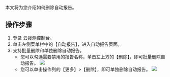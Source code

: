 本文将为您介绍如何删除自动报告。

## 操作步骤

1. 登录 [云拨测控制台](https://console.cloud.tencent.com/catpro)。
2. 单击左侧菜单栏中的【自动报告】，进入自动报告页面。
3. 支持批量删除和单独删除自动报告。
   - 您可以勾选需要禁用的报告名称，单击左上方的【删除】，即可批量删除自动报告。
     ![](https://main.qcloudimg.com/raw/d3157536751a460812d00c082b70a9a0.png)
   - 您可以单击操作列的【更多】>【删除】，即可单独删除自动报告。
     ![](https://main.qcloudimg.com/raw/90f2ce76f0cdf9de3711b74ff57ea402.png)
